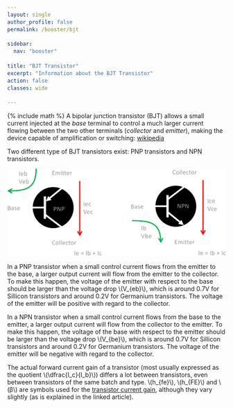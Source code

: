 ```yaml
---
layout: single
author_profile: false
permalink: /booster/bjt

sidebar:
  nav: "booster"

title: "BJT Transistor"
excerpt: "Information about the BJT Transistor"
action: false
classes: wide

---
```

{% include math %}
A bipolar junction transistor (BJT) allows a small current injected at the *base* terminal to control a much larger current flowing between the two other terminals (*collector* and *emitter*), making the device capable of amplification or switching: [wikipedia](https://en.wikipedia.org/wiki/Bipolar_junction_transistor)

Two different type of BJT transistors exist: PNP transistors and NPN transistors.

![](/assets/images/booster/BJT.svg)

In a PNP transistor when a small control current flows from the emitter to the base, a larger output current will flow from the emitter to the collector. To make this happen, the voltage of the emitter with respect to the base should be larger than the voltage drop \\(V_{eb}\\), which is around 0.7V for Sillicon transistors and around 0.2V for Germanium transistors. The voltage of the emitter will be positive with regard to the collector.

In a NPN transistor when a small control current flows from the base to the emitter, a larger output current will flow from the collector to the emitter. To make this happen, the voltage of the base with respect to the emitter should be larger than the voltage drop \\(V_{be}\\), which is around 0.7V for Sillicon transistors and around 0.2V for Germanium transistors. The voltage of the emitter will be negative with regard to the collector.

The actual forward current gain of a transistor (most usually expressed as the quotient \\(\dfrac{I_c}{I_b}\\)) differs a lot between transistors, even between transistors of the same batch and type. \\(h_{fe}\\), \\(h_{FE}\\) and \\(β\\) are symbols used for the [transistor current gain](https://www.electronics-notes.com/articles/electronic_components/transistor/current-gain-hfe-beta.php), although they vary slightly (as is explained in the linked article).
